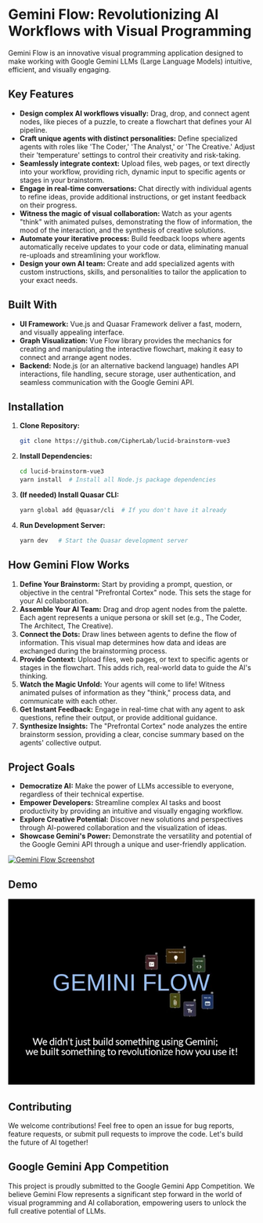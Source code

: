 # Gemini Flow: Revolutionizing AI Workflows with Visual Programming

Gemini Flow is an innovative visual programming application designed to make working with Google Gemini LLMs (Large Language Models) intuitive, efficient, and visually engaging.

## Key Features

* **Design complex AI workflows visually:** Drag, drop, and connect agent nodes, like pieces of a puzzle, to create a flowchart that defines your AI pipeline.
* **Craft unique agents with distinct personalities:** Define specialized agents with roles like 'The Coder,' 'The Analyst,' or 'The Creative.' Adjust their 'temperature' settings to control their creativity and risk-taking. 
* **Seamlessly integrate context:**  Upload files, web pages, or text directly into your workflow, providing rich, dynamic input to specific agents or stages in your brainstorm.
* **Engage in real-time conversations:** Chat directly with individual agents to refine ideas, provide additional instructions, or get instant feedback on their progress.
* **Witness the magic of visual collaboration:** Watch as your agents "think" with animated pulses, demonstrating the flow of information, the mood of the interaction, and the synthesis of creative solutions. 
* **Automate your iterative process:**  Build feedback loops where agents automatically receive updates to your code or data, eliminating manual re-uploads and streamlining your workflow. 
* **Design your own AI team:**  Create and add specialized agents with custom instructions, skills, and personalities to tailor the application to your exact needs.  

## Built With

* **UI Framework:** Vue.js and Quasar Framework deliver a fast, modern, and visually appealing interface.
* **Graph Visualization:** Vue Flow library provides the mechanics for creating and manipulating the interactive flowchart, making it easy to connect and arrange agent nodes. 
* **Backend:** Node.js (or an alternative backend language) handles API interactions, file handling, secure storage, user authentication, and seamless communication with the Google Gemini API. 

## Installation

1. **Clone Repository:** 
   ```bash
   git clone https://github.com/CipherLab/lucid-brainstorm-vue3
   ```

2. **Install Dependencies:** 
   ```bash
   cd lucid-brainstorm-vue3
   yarn install  # Install all Node.js package dependencies
   ```

3. **(If needed) Install Quasar CLI:**
   ```bash
   yarn global add @quasar/cli  # If you don't have it already
   ```
4. **Run Development Server:**
   ```bash
   yarn dev   # Start the Quasar development server
   ```

## How Gemini Flow Works

1. **Define Your Brainstorm:** Start by providing a prompt, question, or objective in the central "Prefrontal Cortex" node. This sets the stage for your AI collaboration. 
2. **Assemble Your AI Team:** Drag and drop agent nodes from the palette. Each agent represents a unique persona or skill set (e.g., The Coder, The Architect, The Creative).
3. **Connect the Dots:** Draw lines between agents to define the flow of information. This visual map determines how data and ideas are exchanged during the brainstorming process. 
4. **Provide Context:** Upload files, web pages, or text to specific agents or stages in the flowchart. This adds rich, real-world data to guide the AI's thinking.
5. **Watch the Magic Unfold:** Your agents will come to life! Witness animated pulses of information as they "think," process data, and communicate with each other. 
6. **Get Instant Feedback:** Engage in real-time chat with any agent to ask questions, refine their output, or provide additional guidance. 
7. **Synthesize Insights:** The "Prefrontal Cortex" node analyzes the entire brainstorm session, providing a clear, concise summary based on the agents' collective output.

## Project Goals

* **Democratize AI:** Make the power of LLMs accessible to everyone, regardless of their technical expertise. 
* **Empower Developers:**  Streamline complex AI tasks and boost productivity by providing an intuitive and visually engaging workflow.
* **Explore Creative Potential:**  Discover new solutions and perspectives through AI-powered collaboration and the visualization of ideas. 
* **Showcase Gemini's Power:** Demonstrate the versatility and potential of the Google Gemini API through a unique and user-friendly application.

[![Gemini Flow Screenshot](screenshot.png)](screenshot.png)

## Demo 

[![Gemini Flow Demo](youtube-thumbnail.jpg)](https://geminiflowstorage.z5.web.core.windows.net/#/)
## Contributing

We welcome contributions! Feel free to open an issue for bug reports, feature requests, or submit pull requests to improve the code. Let's build the future of AI together! 

## Google Gemini App Competition

This project is proudly submitted to the Google Gemini App Competition. We believe Gemini Flow represents a significant step forward in the world of visual programming and AI collaboration, empowering users to unlock the full creative potential of LLMs.  

 

